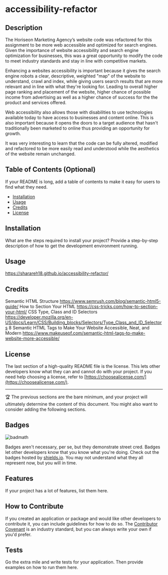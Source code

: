 # accessibility-refactor
## Description
The Horiseon Marketing Agency’s website code was refactored for this assignment to be more web accessible and optimized for search engines. Given the importance of website accessibility and search engine optimization for businesses, this was a great opportunity to modify the code to meet industry standards and stay in line with competitive markets.  

Enhancing a websites accessibility is important because it gives the search engine robots a clear, descriptive, weighted "map" of the website to understand, crawl and index, while giving users search results that are more relevant and in line with what they're looking for.  Leading to overall higher page ranking and placement of the website, higher chance of possible income from advertising as well as a higher chance of success for the the product and services offered. 

Web accessibility also allows those with disabilities to use technologies available today to have access to businesses and content online.  This is also important because it opens the doors to a target audience that hasn't traditionally been marketed to online thus providing an opportunity for growth. 

It was very interesting to learn that the code can be fully altered, modified and refactored to be more easily read and understood while the aesthetics of the website remain unchanged. 


## Table of Contents (Optional)

If your README is long, add a table of contents to make it easy for users to find what they need.

- [Installation](#installation)
- [Usage](#usage)
- [Credits](#credits)
- [License](#license)

## Installation

What are the steps required to install your project? Provide a step-by-step description of how to get the development environment running.

## Usage


https://sharareh18.github.io/accessibility-refactor/


## Credits

Semantic HTML Structure https://www.semrush.com/blog/semantic-html5-guide/
How to Section Your HTML https://css-tricks.com/how-to-section-your-html/
CSS Type, Class and ID Selectors https://developer.mozilla.org/en-US/docs/Learn/CSS/Building_blocks/Selectors/Type_Class_and_ID_Selectors
8 Semantic HTML Tags to Make Your Website Accessible, Neat, and Modern https://www.makeuseof.com/semantic-html-tags-to-make-website-more-accessible/


## License

The last section of a high-quality README file is the license. This lets other developers know what they can and cannot do with your project. If you need help choosing a license, refer to [https://choosealicense.com/](https://choosealicense.com/).

---

🏆 The previous sections are the bare minimum, and your project will ultimately determine the content of this document. You might also want to consider adding the following sections.

## Badges

![badmath](https://img.shields.io/github/languages/top/lernantino/badmath)

Badges aren't necessary, per se, but they demonstrate street cred. Badges let other developers know that you know what you're doing. Check out the badges hosted by [shields.io](https://shields.io/). You may not understand what they all represent now, but you will in time.

## Features

If your project has a lot of features, list them here.

## How to Contribute

If you created an application or package and would like other developers to contribute it, you can include guidelines for how to do so. The [Contributor Covenant](https://www.contributor-covenant.org/) is an industry standard, but you can always write your own if you'd prefer.

## Tests
Go the extra mile and write tests for your application. Then provide examples on how to run them here.
